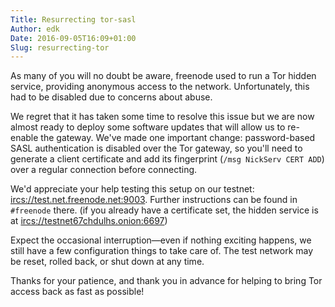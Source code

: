 ```yaml
---
Title: Resurrecting tor-sasl
Author: edk
Date: 2016-09-05T16:09+01:00
Slug: resurrecting-tor
---
```


As many of you will no doubt be aware, freenode used to run a Tor hidden
service, providing anonymous access to the network. Unfortunately, this had to
be disabled due to concerns about abuse.

We regret that it has taken some time to resolve this issue but we are now
almost ready to deploy some software updates that will allow us to re-enable the
gateway. We've made one important change: password-based SASL authentication is
disabled over the Tor gateway, so you'll need to generate a client certificate
and add its fingerprint (`/msg NickServ CERT ADD`) over a regular connection
before connecting.

We'd appreciate your help testing this setup on our testnet:
<ircs://test.net.freenode.net:9003>. Further instructions can be found in
`#freenode` there. (if you already have a certificate set, the hidden service is
at <ircs://testnet67chdulhs.onion:6697>)

Expect the occasional interruption—even if nothing exciting happens, we still
have a few configuration things to take care of. The test network may be reset,
rolled back, or shut down at any time.

Thanks for your patience, and thank you in advance for helping to bring Tor
access back as fast as possible!
